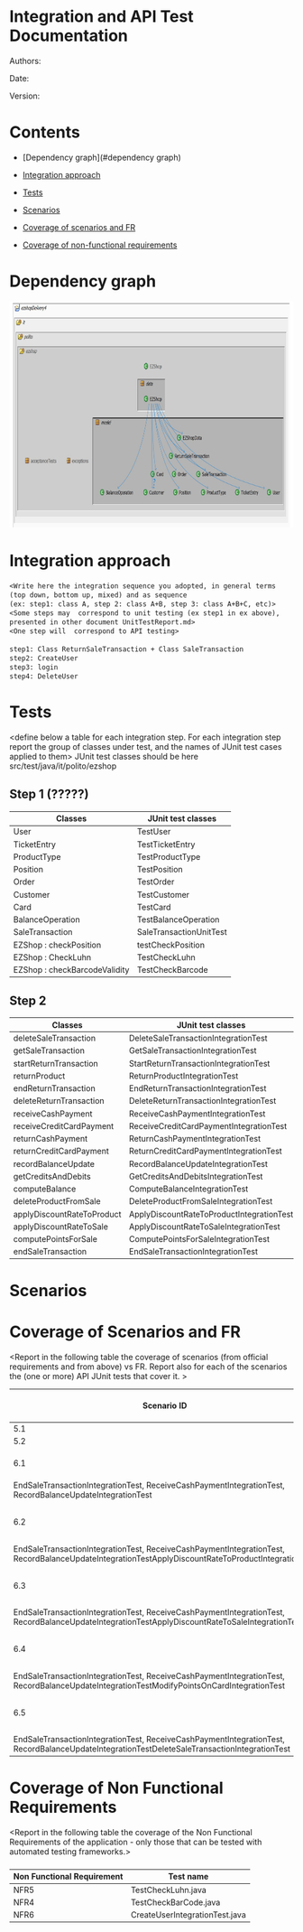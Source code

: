# Integration and API Test Documentation

Authors:

Date:

Version:

# Contents

- [Dependency graph](#dependency graph)

- [Integration approach](#integration)

- [Tests](#tests)

- [Scenarios](#scenarios)

- [Coverage of scenarios and FR](#scenario-coverage)
- [Coverage of non-functional requirements](#nfr-coverage)



# Dependency graph 



<img src="../Images/DependencyGraph.JPG" width="850" height="400">

# Integration approach

    <Write here the integration sequence you adopted, in general terms (top down, bottom up, mixed) and as sequence
    (ex: step1: class A, step 2: class A+B, step 3: class A+B+C, etc)> 
    <Some steps may  correspond to unit testing (ex step1 in ex above), presented in other document UnitTestReport.md>
    <One step will  correspond to API testing>
    
    step1: Class ReturnSaleTransaction + Class SaleTransaction
    step2: CreateUser
    step3: login
    step4: DeleteUser



#  Tests

   <define below a table for each integration step. For each integration step report the group of classes under test, and the names of
     JUnit test cases applied to them> JUnit test classes should be here src/test/java/it/polito/ezshop




## Step 1 (?????)
| Classes  | JUnit test classes |
| ---------| --------------------|
| User | TestUser|
| TicketEntry|TestTicketEntry|
| ProductType | TestProductType |
| Position |TestPosition|
| Order |TestOrder|
|Customer |TestCustomer|
|Card |TestCard|
| BalanceOperation|TestBalanceOperation|
| SaleTransaction | SaleTransactionUnitTest |
| EZShop : checkPosition | testCheckPosition |
| EZShop : CheckLuhn |TestCheckLuhn|
| EZShop : checkBarcodeValidity | TestCheckBarcode |

## Step 2
| Classes  | JUnit test classes |
| -------- | -------------------- |
| deleteSaleTransaction                 | DeleteSaleTransactionIntegrationTest                   |
| getSaleTransaction         			| GetSaleTransactionIntegrationTest         |
| startReturnTransaction              	| StartReturnTransactionIntegrationTest               |
| returnProduct             			| ReturnProductIntegrationTest             |
| endReturnTransaction             		| EndReturnTransactionIntegrationTest             |
| deleteReturnTransaction            	| DeleteReturnTransactionIntegrationTest             |
| receiveCashPayment              		| ReceiveCashPaymentIntegrationTest                |
| receiveCreditCardPayment            	| ReceiveCreditCardPaymentIntegrationTest            |
| returnCashPayment                 	| ReturnCashPaymentIntegrationTest                 |
| returnCreditCardPayment       		| ReturnCreditCardPaymentIntegrationTest       |
| recordBalanceUpdate         			| RecordBalanceUpdateIntegrationTest         |
| getCreditsAndDebits       			| GetCreditsAndDebitsIntegrationTest       |
| computeBalance           				| ComputeBalanceIntegrationTest           |
| deleteProductFromSale      			| DeleteProductFromSaleIntegrationTest      |
| applyDiscountRateToProduct 			| ApplyDiscountRateToProductIntegrationTest |
| applyDiscountRateToSale    			| ApplyDiscountRateToSaleIntegrationTest    |
| computePointsForSale       			| ComputePointsForSaleIntegrationTest       |
| endSaleTransaction         			| EndSaleTransactionIntegrationTest         |



# Scenarios




# Coverage of Scenarios and FR

<Report in the following table the coverage of  scenarios (from official requirements and from above) vs FR. 
Report also for each of the scenarios the (one or more) API JUnit tests that cover it. >




| Scenario ID | Functional Requirements covered | JUnit  Test(s) |
| ----------- | ------------------------------- | ----------- |
| 5.1 | FR1 | LoginIntegrationTest |
| 5.2 | FR1 | logoutIntegrationTest |
| 6.1 | FR6.1, FR6.2, FR6.10, FR7, FR8 | StartSaleTransactionIntegrationTest, AddProductToSaleIntegrationTest,
 EndSaleTransactionIntegrationTest, ReceiveCashPaymentIntegrationTest, RecordBalanceUpdateIntegrationTest |
| 6.2 | FR6.1, FR6.2, FR6.5, FR6.10, FR7, FR8 | StartSaleTransactionIntegrationTest, AddProductToSaleIntegrationTest,
 EndSaleTransactionIntegrationTest, ReceiveCashPaymentIntegrationTest, RecordBalanceUpdateIntegrationTestApplyDiscountRateToProductIntegrationTest |
| 6.3 | FR6.1, FR6.2, FR6.4, FR6.10, FR7, FR8 | StartSaleTransactionIntegrationTest, AddProductToSaleIntegrationTest,
 EndSaleTransactionIntegrationTest, ReceiveCashPaymentIntegrationTest, RecordBalanceUpdateIntegrationTestApplyDiscountRateToSaleIntegrationTest |
| 6.4 | FR5.7, FR6.1, FR6.2, FR6.10, FR7, FR8 | StartSaleTransactionIntegrationTest, AddProductToSaleIntegrationTest,
 EndSaleTransactionIntegrationTest, ReceiveCashPaymentIntegrationTest, RecordBalanceUpdateIntegrationTestModifyPointsOnCardIntegrationTest |
| 6.5 | FR6.1, FR6.2, FR6.10, FR6.11, FR7, FR8 | StartSaleTransactionIntegrationTest, AddProductToSaleIntegrationTest,
 EndSaleTransactionIntegrationTest, ReceiveCashPaymentIntegrationTest, RecordBalanceUpdateIntegrationTestDeleteSaleTransactionIntegrationTest |



# Coverage of Non Functional Requirements


<Report in the following table the coverage of the Non Functional Requirements of the application - only those that can be tested with automated testing frameworks.>


### 

| Non Functional Requirement | Test name |
| -------------------------- | --------- |
|       NFR5                     |  TestCheckLuhn.java         |
|NFR4|TestCheckBarCode.java|
|NFR6|CreateUserIntegrationTest.java|

